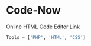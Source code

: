 # Code-Now
Online HTML Code Editor [Link](http://sherif.rf.gd/code_now/)
```Python
Tools = ['PHP', 'HTML', 'CSS']
```
